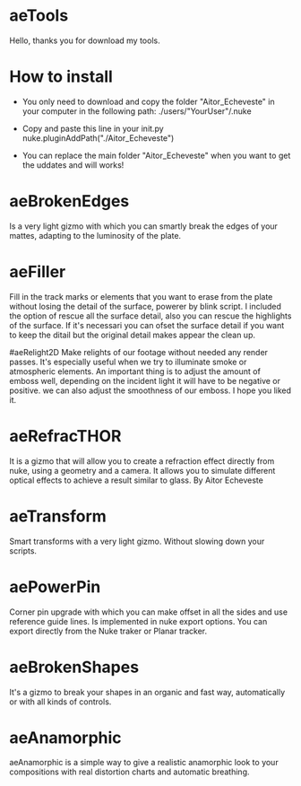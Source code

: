 # aeTools


Hello, thanks you for download my tools.

# How to install

- You only need to download and copy the folder "Aitor_Echeveste" in your computer in the following path: ./users/"YourUser"/.nuke

- Copy and paste this line in your init.py
  nuke.pluginAddPath("./Aitor_Echeveste")

- You can replace the main folder "Aitor_Echeveste" when you want to get the uddates and will works!



# aeBrokenEdges
Is a very light gizmo with which you can smartly break the edges of your mattes, adapting to the luminosity of the plate.


# aeFiller
Fill in the track marks or elements that you want to erase from the plate without losing the detail of the surface, powerer by blink script. I included the option of rescue all the surface detail, also you can rescue the highlights of the surface. If it's necessari you can ofset the surface detail if you want to keep the ditail but the original detail makes appear the clean up.

#aeRelight2D
Make relights of our footage without needed any render passes. It's especially useful when we try to illuminate smoke or atmospheric elements. An important thing is to adjust the amount of emboss well, depending on the incident light it will have to be negative or positive. we can also adjust the smoothness of our emboss. I hope you liked it.


# aeRefracTHOR
It is a gizmo that will allow you to create a refraction effect directly from nuke, using a geometry and a camera. It allows you to simulate different optical effects to achieve a result similar to glass. By Aitor Echeveste

# aeTransform
Smart transforms with a very light gizmo. Without slowing down your scripts.

# aePowerPin
Corner pin upgrade with which you can make offset in all the sides and use reference guide lines. Is implemented in nuke export options. You can export directly from the Nuke traker or Planar tracker.

# aeBrokenShapes
It's a gizmo to break your shapes in an organic and fast way, automatically or with all kinds of controls.

# aeAnamorphic
aeAnamorphic is a simple way to give a realistic anamorphic look to your compositions with real distortion charts and automatic breathing.
